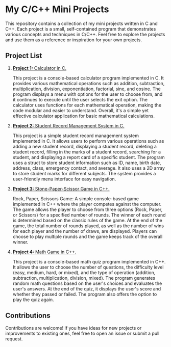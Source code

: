 # My C/C++ Mini Projects

This repository contains a collection of my mini projects written in C and C++. Each project is a small, self-contained program that demonstrates various concepts and techniques in C/C++. Feel free to explore the projects and use them as a reference or inspiration for your own projects.

## Project List

1. [**Project 1:** Calculator in C.](Simple_Calculator.c)

   This project is a console-based calculator program implemented in C. It provides various mathematical operations such as addition, subtraction, multiplication, division, exponentiation, factorial, sine, and cosine. The program displays a menu with options for the user to choose from, and it continues to execute until the user selects the exit option. The calculator uses functions for each mathematical operation, making the code modular and easier to understand. Overall, it's a simple yet effective calculator application for basic mathematical calculations.
   
   
3. [**Project 2:** Student Record Management System in C.](Student_Record_Management_System.c)

   This project is a simple student record management system implemented in C. It allows users to perform various operations such as adding a new student record, displaying a student record, deleting a student record, filling in the marks of a student record, searching for a student, and displaying a report card of a specific student. The program uses a struct to store student information such as ID, name, birth date, address, class, emergency contact, and average. It also uses a 2D array to store student marks for different subjects. The system provides a user-friendly menu interface for easy navigation.

   
5. [**Project 3:** Stone-Paper-Scissor Game in C++.](Stone_Paper_Scissor_Game.cpp)

   Rock, Paper, Scissors Game: A simple console-based game implemented in C++ where the player competes against the computer. The game allows the player to choose from three options (Rock, Paper, or Scissors) for a specified number of rounds. The winner of each round is determined based on the classic rules of the game. At the end of the game, the total number of rounds played, as well as the number of wins for each player and the number of draws, are displayed. Players can choose to play multiple rounds and the game keeps track of the overall winner.


7. [**Project 4:** Math Game in C++.](Simple_Math_Game.cpp)

   This project is a console-based math quiz program implemented in C++. It allows the user to choose the number of questions, the difficulty level (easy, medium, hard, or mixed), and the type of operation (addition, subtraction, multiplication, division, mixed). The program generates random math questions based on the user's choices and evaluates the user's answers. At the end of the quiz, it displays the user's score and whether they passed or failed. The program also offers the option to play the quiz again.


## Contributions

Contributions are welcome! If you have ideas for new projects or improvements to existing ones, feel free to open an issue or submit a pull request.
